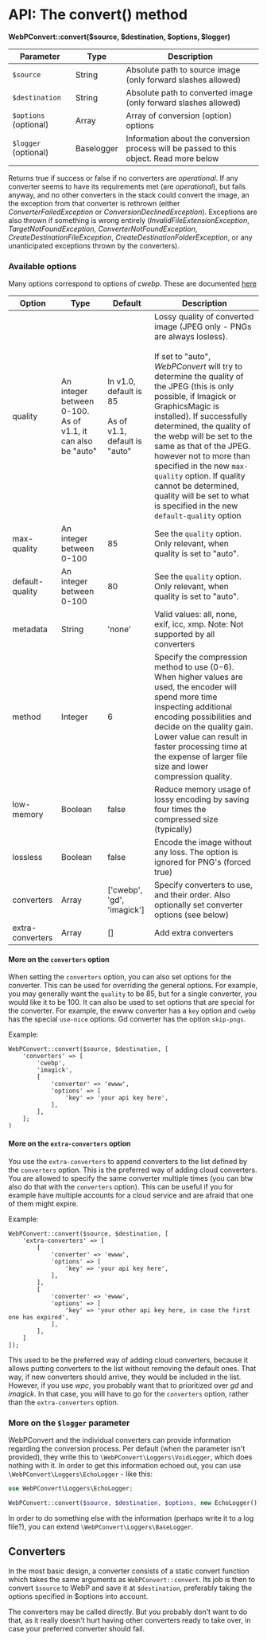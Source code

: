 # API: The convert() method

**WebPConvert::convert($source, $destination, $options, $logger)**

| Parameter        | Type    | Description                                                                                |
| ---------------- | ------- | ------------------------------------------------------------------------------------------ |
| `$source`        | String  | Absolute path to source image (only forward slashes allowed)                               |
| `$destination`   | String  | Absolute path to converted image (only forward slashes allowed)                            |
| `$options` (optional)      | Array   | Array of conversion (option) options                                             |
| `$logger` (optional)        | Baselogger   | Information about the conversion process will be passed to this object. Read more below                               |

Returns true if success or false if no converters are *operational*. If any converter seems to have its requirements met (are *operational*), but fails anyway, and no other converters in the stack could convert the image, an the exception from that converter is rethrown (either *ConverterFailedException* or *ConversionDeclinedException*). Exceptions are also thrown if something is wrong entirely (*InvalidFileExtensionException*, *TargetNotFoundException*, *ConverterNotFoundException*, *CreateDestinationFileException*, *CreateDestinationFolderException*, or any unanticipated exceptions thrown by the converters).

### Available options

Many options correspond to options of *cwebp*. These are documented [here](https://developers.google.com/speed/webp/docs/cwebp)


| Option            | Type    | Default                    | Description                                                          |
| ----------------- | ------- | -------------------------- | -------------------------------------------------------------------- |
| quality           | An integer between 0-100. As of v1.1, it can also be "auto" | In v1.0, default is 85<br><br>As of v1.1, default is "auto"                          | Lossy quality of converted image (JPEG only - PNGs are always losless).<br><br> If set to "auto", *WebPConvert* will try to determine the quality of the JPEG (this is only possible, if Imagick or GraphicsMagic is installed). If successfully determined, the quality of the webp will be set to the same as that of the JPEG. however not to more than specified in the new `max-quality` option. If quality cannot be determined, quality will be set to what is specified in the new `default-quality` option |
| max-quality           | An integer between 0-100 | 85 | See the `quality` option. Only relevant, when quality is set to "auto".
| default-quality           | An integer between 0-100 | 80 | See the `quality` option. Only relevant, when quality is set to "auto".
| metadata          | String  | 'none'                      | Valid values: all, none, exif, icc, xmp. Note: Not supported by all converters             |
| method            | Integer | 6                           | Specify the compression method to use (0-6). When higher values are used, the encoder will spend more time inspecting additional encoding possibilities and decide on the quality gain. Lower value can result in faster processing time at the expense of larger file size and lower compression quality. |
| low-memory        | Boolean | false                       | Reduce memory usage of lossy encoding by saving four times the compressed size (typically) |
| lossless          | Boolean | false                       | Encode the image without any loss. The option is ignored for PNG's (forced true) |
| converters        | Array   | ['cwebp', 'gd', 'imagick']  | Specify converters to use, and their order. Also optionally set converter options (see below) |
| extra-converters  | Array   | []                          | Add extra converters    |


#### More on the `converters` option
When setting the `converters` option, you can also set options for the converter. This can be used for overriding the general options. For example, you may generally want the `quality` to be 85, but for a single converter, you would like it to be 100. It can also be used to set options that are special for the converter. For example, the ewww converter has a `key` option and `cwebp` has the special `use-nice` options. Gd converter has the option `skip-pngs`.

Example:
```
WebPConvert::convert($source, $destination, [
    'converters' => [
        'cwebp',    
        'imagick',
        [
            'converter' => 'ewww',
            'options' => [            
                'key' => 'your api key here',
            ],
        ],
    ];
)
```

#### More on the `extra-converters` option
You use the `extra-converters` to append converters to the list defined by the `converters` option. This is the preferred way of adding cloud converters. You are allowed to specify the same converter multiple times (you can btw also do that with the `converters` option). This can be useful if you for example have multiple accounts for a cloud service and are afraid that one of them might expire.

Example:
```
WebPConvert::convert($source, $destination, [
    'extra-converters' => [
        [
            'converter' => 'ewww',
            'options' => [
                'key' => 'your api key here',
            ],
        ],
        [
            'converter' => 'ewww',
            'options' => [
                'key' => 'your other api key here, in case the first one has expired',
            ],
        ],
    ]
]);
```
This used to be the preferred way of adding cloud converters, because it allows putting converters to the list without removing the default ones. That way, if new converters should arrive, they would be included in the list. However, if you use *wpc*, you probably want that to prioritized over *gd* and *imagick*. In that case, you will have to go for the `converters` option, rather than the `extra-converters` option.

### More on the `$logger` parameter
WebPConvert and the individual converters can provide information regarding the conversion process. Per default (when the parameter isn't provided), they write this to `\WebPConvert\Loggers\VoidLogger`, which does nothing with it.
In order to get this information echoed out, you can use `\WebPConvert\Loggers\EchoLogger` - like this:

```php
use WebPConvert\Loggers\EchoLogger;

WebPConvert::convert($source, $destination, $options, new EchoLogger());
```

In order to do something else with the information (perhaps write it to a log file?), you can extend `\WebPConvert\Loggers\BaseLogger`.

## Converters
In the most basic design, a converter consists of a static convert function which takes the same arguments as `WebPConvert::convert`. Its job is then to convert `$source` to WebP and save it at `$destination`, preferably taking the options specified in $options into account.

The converters may be called directly. But you probably don't want to do that, as it really doesn't hurt having other converters ready to take over, in case your preferred converter should fail.
